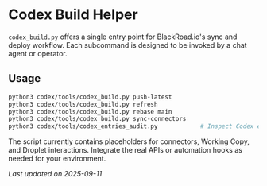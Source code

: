 # Codex Build Helper

`codex_build.py` offers a single entry point for BlackRoad.io's sync and
deploy workflow.  Each subcommand is designed to be invoked by a chat
agent or operator.

## Usage

```bash
python3 codex/tools/codex_build.py push-latest
python3 codex/tools/codex_build.py refresh
python3 codex/tools/codex_build.py rebase main
python3 codex/tools/codex_build.py sync-connectors
python3 codex/tools/codex_entries_audit.py            # Inspect Codex entries
```

The script currently contains placeholders for connectors, Working Copy,
and Droplet interactions.  Integrate the real APIs or automation hooks as
needed for your environment.

_Last updated on 2025-09-11_

